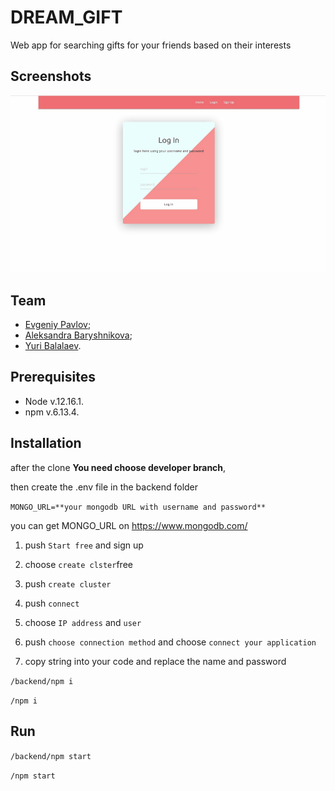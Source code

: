 
# DREAM_GIFT

Web app for searching gifts for your friends based on their interests

## Screenshots
![Gif](/public/DreamGift.gif)

## Team
- [Evgeniy Pavlov](https://github.com/Malevich930);
- [Aleksandra Baryshnikova](https://github.com/lexie0428);
- [Yuri Balalaev](https://github.com/yuriy2020).

## **Prerequisites**
* Node v.12.16.1.
* npm v.6.13.4.

## **Installation**

after the clone **You need choose developer branch**,

 then create the .env file in the backend folder

`MONGO_URL=**your mongodb URL with username and password**`

you can get MONGO_URL on https://www.mongodb.com/

1. push `Start free` and sign up

2. choose `create clster`free

3. push `create cluster`

4. push `connect`

5. choose `IP address` and `user`

6. push `choose connection method` and choose `connect your application`

7. copy string into your code and replace the name and password

`/backend/npm i`

`/npm i`


## **Run**
`/backend/npm start`

`/npm start`
